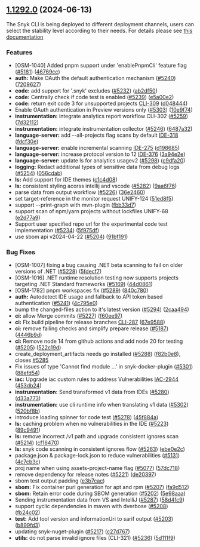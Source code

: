 ## [1.1292.0](https://github.com/snyk/snyk/compare/v1.1291.0...v1.1292.0) (2024-06-13)

The Snyk CLI is being deployed to different deployment channels, users can select the stability level according to their needs. For details please see [this documentation](https://docs.snyk.io/snyk-cli/releases-and-channels-for-the-snyk-cli)

### Features

- [OSM-1040] Added pnpm support under 'enablePnpmCli' feature flag ([#5181](https://github.com/snyk/snyk/issues/5181)) ([46769cc](https://github.com/snyk/snyk/commit/46769ccefc0c9ca98a44ad4bdd2b4d8161294dbf))
- **auth:** Make OAuth the default authentication mechanism ([#5240](https://github.com/snyk/snyk/issues/5240)) ([7209627](https://github.com/snyk/snyk/commit/720962705ca023317c752b5429bff8417a5fd974))
- **code:** add support for '.snyk' excludes ([#5232](https://github.com/snyk/snyk/issues/5232)) ([ab2df50](https://github.com/snyk/snyk/commit/ab2df50dd688a0340e6dc9fe2370dea859e52a46))
- **code:** Centrally check if code test is enabled ([#5239](https://github.com/snyk/snyk/issues/5239)) ([e5a00e2](https://github.com/snyk/snyk/commit/e5a00e24cbe17b3b9859a39d74f1fe85e773ae4b))
- **code:** return exit code 3 for unsupported projects [CLI-309](<[#5264](https://github.com/snyk/snyk/issues/5264)>) ([d048444](https://github.com/snyk/snyk/commit/d048444ff78e1937168b6496e011fd67c83c709b))
- Enable OAuth authentication in Preview versions only ([#5303](https://github.com/snyk/snyk/issues/5303)) ([10e9f74](https://github.com/snyk/snyk/commit/10e9f744eba3b073be216fd4da03539d1e19a2c5))
- **instrumentation:** integrate analytics report workflow CLI-302 ([#5259](https://github.com/snyk/snyk/issues/5259)) ([7d32112](https://github.com/snyk/snyk/commit/7d32112e921ff3d5f5e6dde3d75aec16e12f0de5))
- **instrumentation:** integrate instrumentation collector ([#5246](https://github.com/snyk/snyk/issues/5246)) ([6487a32](https://github.com/snyk/snyk/commit/6487a320ced06d9a28ce5b4f814c76c34039b2ed))
- **language-server:** add --all-projects flag scans by default [IDE-318](<[#5247](https://github.com/snyk/snyk/issues/5247)>) ([fdcf30e](https://github.com/snyk/snyk/commit/fdcf30e7421b7f8342d11003508f293661264a66))
- **language-server:** enable incremental scanning [IDE-275](<[#5291](https://github.com/snyk/snyk/issues/5291)>) ([d198685](https://github.com/snyk/snyk/commit/d1986856b152419e1712fa2c35b9b73303c428f9))
- **language-server:** increase protocol version to 12 [IDE-376](<[#5304](https://github.com/snyk/snyk/issues/5304)>) ([3a94e2e](https://github.com/snyk/snyk/commit/3a94e2e1ed9aba121a5b89c662372c9548e7b137))
- **language-server:** update ls for analytics usagev2 ([#5298](https://github.com/snyk/snyk/issues/5298)) ([c9dfa20](https://github.com/snyk/snyk/commit/c9dfa20f3a50c1eb8ebc89dac08379def11e7403))
- **logging:** Redact additional types of sensitive data from debug logs ([#5254](https://github.com/snyk/snyk/issues/5254)) ([056cdab](https://github.com/snyk/snyk/commit/056cdab070102aec927db831090b5bb82df9d31e))
- **ls:** Add support for IDE themes ([c1c4d08](https://github.com/snyk/snyk/commit/c1c4d0805252ee96c7e081edd6b4e42a23cee3b8))
- **ls:** consistent styling acorss intellij and vscode ([#5282](https://github.com/snyk/snyk/issues/5282)) ([9aa6f76](https://github.com/snyk/snyk/commit/9aa6f76201661e8270a92ccc38c75285df435634))
- parse data from output workflow ([#5226](https://github.com/snyk/snyk/issues/5226)) ([36e2460](https://github.com/snyk/snyk/commit/36e246033ef3e1561a2c75ed3b5cbf65b4a09252))
- set target-reference in the monitor request UNIFY-124 ([51ed8f5](https://github.com/snyk/snyk/commit/51ed8f53595d7545537900762836823ced29c958))
- support --print-graph with mvn-plugin ([fbb33d7](https://github.com/snyk/snyk/commit/fbb33d7e17f5866501abd4e4022e86eecb390415))
- support scan of npm/yarn projects without lockfiles UNIFY-68 ([e2d77a9](https://github.com/snyk/snyk/commit/e2d77a93da3701f4ade32e7432f870945c3763b2))
- Support user specified repo url for the experimental code test implementation ([#5234](https://github.com/snyk/snyk/issues/5234)) ([5f975df](https://github.com/snyk/snyk/commit/5f975df04fa29ad0d9f1a102f0365c4626446b5e))
- use sbom api v2024-04-22 ([#5204](https://github.com/snyk/snyk/issues/5204)) ([91bf191](https://github.com/snyk/snyk/commit/91bf1911997534c0bc2a6c0e093cf113f1292c49))

### Bug Fixes

- [OSM-1007] fixing a bug causing .NET beta scanning to fail on older versions of .NET ([#5228](https://github.com/snyk/snyk/issues/5228)) ([5fdecf7](https://github.com/snyk/snyk/commit/5fdecf72e6f370bd31baadce6d1e5273018798c1))
- [OSM-1016] .NET runtime resolution testing now supports projects targeting .NET Standard frameworks ([#5169](https://github.com/snyk/snyk/issues/5169)) ([44d0861](https://github.com/snyk/snyk/commit/44d0861e41de81f847c6b57c74a67c5fc816e9df))
- [OSM-1782] pnpm workspaces fix ([#5289](https://github.com/snyk/snyk/issues/5289)) ([840c780](https://github.com/snyk/snyk/commit/840c7805bb7c2e9c3a39b4c6be068b8df8bee486))
- **auth:** Autodetect IDE usage and fallback to API token based authentication ([#5241](https://github.com/snyk/snyk/issues/5241)) ([4c795e0](https://github.com/snyk/snyk/commit/4c795e008e17386ac04466a45a9785e81258853b))
- bump the changed-files action to it's latest version ([#5294](https://github.com/snyk/snyk/issues/5294)) ([2caa494](https://github.com/snyk/snyk/commit/2caa494bdcdf6076793616dcc81659fd28e5299d))
- **ci:** allow Merge commits ([#5227](https://github.com/snyk/snyk/issues/5227)) ([f60ee97](https://github.com/snyk/snyk/commit/f60ee97aa2e2dd19b940f716cec9f2345b0a9efc))
- **ci:** Fix build pipeline for release branches [CLI-287](<[#5195](https://github.com/snyk/snyk/issues/5195)>) ([67e9588](https://github.com/snyk/snyk/commit/67e9588ae29bf7f756089aa1250b253de4b45bc6))
- **ci:** remove failing checks and simplify prepare release ([#5187](https://github.com/snyk/snyk/issues/5187)) ([4446b9d](https://github.com/snyk/snyk/commit/4446b9d16ce88637b009cf9026a87f2525e67ebf))
- **ci:** Remove node 14 from github actions and add node 20 for testing ([#5205](https://github.com/snyk/snyk/issues/5205)) ([522c19d](https://github.com/snyk/snyk/commit/522c19dc367230c8815f85185cd6224869f406cb))
- create_deployment_artifacts needs go installed ([#5288](https://github.com/snyk/snyk/issues/5288)) ([f82b0e8](https://github.com/snyk/snyk/commit/f82b0e8e77204c4263f64fa654d0bf6efc12cbc0)), closes [#5285](https://github.com/snyk/snyk/issues/5285)
- Fix issues of type 'Cannot find module ...' in snyk-docker-plugin ([#5301](https://github.com/snyk/snyk/issues/5301)) ([88efd54](https://github.com/snyk/snyk/commit/88efd549956513fd3052de8af47da5d0a1bfb477))
- **iac:** Upgrade iac custom rules to address Vulnerabilities [IAC-2944](<[#5191](https://github.com/snyk/snyk/issues/5191)>) ([453db24](https://github.com/snyk/snyk/commit/453db24fb3fa8e58e4a69920ba18045ecbd650a2))
- **instrumentation:** Send transformed v1 data from IDEs ([#5280](https://github.com/snyk/snyk/issues/5280)) ([d33a773](https://github.com/snyk/snyk/commit/d33a7734affc5b98d4dc89234c679452de9e8213))
- **instrumentation:** use cli runtime info when translating v1 data ([#5302](https://github.com/snyk/snyk/issues/5302)) ([520bf8b](https://github.com/snyk/snyk/commit/520bf8be042d815735d9e40172eb40aeb4c20157))
- introduce loading spinner for code test ([#5278](https://github.com/snyk/snyk/issues/5278)) ([45f884a](https://github.com/snyk/snyk/commit/45f884a08ba9a771262d2cc9e56a0397ce1778f0))
- **ls:** caching problem when no vulnerabilities in the IDE ([#5223](https://github.com/snyk/snyk/issues/5223)) ([89c9491](https://github.com/snyk/snyk/commit/89c949162edd89d0553b6e6cbb1c14c62379eae9))
- **ls:** remove incorrect /v1 path and upgrade consistent ignores scan ([#5214](https://github.com/snyk/snyk/issues/5214)) ([cf16470](https://github.com/snyk/snyk/commit/cf16470090b6f1db7fd7f7577a243e4d356d843f))
- **ls:** snyk code scanning in consistent ignores flow ([#5263](https://github.com/snyk/snyk/issues/5263)) ([ebe0e2c](https://github.com/snyk/snyk/commit/ebe0e2ce0938a729c4115c6ca739654cad101751))
- package.json & package-lock.json to reduce vulnerabilities ([#5131](https://github.com/snyk/snyk/issues/5131)) ([4c7cb3c](https://github.com/snyk/snyk/commit/4c7cb3cd0931e0b8717425ac4857b116cee001ee))
- proj name when using assets-project-name flag ([#5077](https://github.com/snyk/snyk/issues/5077)) ([57dc718](https://github.com/snyk/snyk/commit/57dc7189eb6c353041b8526af3fe939b0526d996))
- remove dependency for release notes ([#5221](https://github.com/snyk/snyk/issues/5221)) ([de20397](https://github.com/snyk/snyk/commit/de203976940f2b5525d9befa41213bf09f72f804))
- sbom test output padding ([e3b7cac](https://github.com/snyk/snyk/commit/e3b7cac1b3fc628407e1ba520302f3569684d115))
- **sbom:** Fix container purl generation for apt and rpm ([#5207](https://github.com/snyk/snyk/issues/5207)) ([fa9d512](https://github.com/snyk/snyk/commit/fa9d512512203adcdc133ed988ac260543f8816a))
- **sbom:** Retain error code during SBOM generation ([#5202](https://github.com/snyk/snyk/issues/5202)) ([5e98aaa](https://github.com/snyk/snyk/commit/5e98aaa6b14fe2d3622a3cc1ce76b655f43bb42c))
- Sending instrumentation data from VS and IntelliJ ([#5287](https://github.com/snyk/snyk/issues/5287)) ([58d4fc9](https://github.com/snyk/snyk/commit/58d4fc95b0513d0b50eaad8ad04badeb8894a5e2))
- support cyclic dependencies in maven with dverbose ([#5208](https://github.com/snyk/snyk/issues/5208)) ([fb24c02](https://github.com/snyk/snyk/commit/fb24c024a8bee69ae59acf79adfac7866255b2b7))
- **test:** Add tool version and informationUri to sarif output ([#5203](https://github.com/snyk/snyk/issues/5203)) ([b899fd3](https://github.com/snyk/snyk/commit/b899fd3af211e8b95656a08b9b0ecefc086ef5d5))
- updating snyk-nuget-plugin ([#5217](https://github.com/snyk/snyk/issues/5217)) ([c27d767](https://github.com/snyk/snyk/commit/c27d7671c1c9d20089f10663b71875e6bcf05481))
- **utils:** do not parse invalid ignore files (CLI-321) ([#5236](https://github.com/snyk/snyk/issues/5236)) ([5d111f9](https://github.com/snyk/snyk/commit/5d111f9c11c8189d168fbfee16e494d0ccd5099d))
